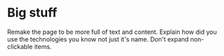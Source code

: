 # Big stuff
Remake the page to be more full of text and content.
Explain how did you use the technologies you know not just it's name.
Don't expand non-clickable items.
